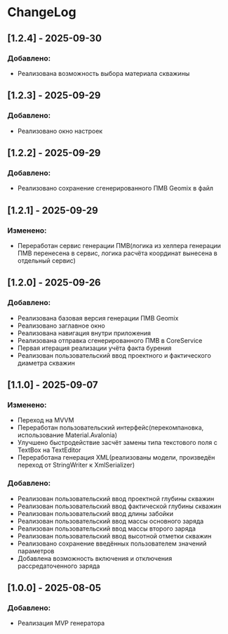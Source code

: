 ﻿# ChangeLog
## [1.2.4] - 2025-09-30
### Добавлено:
- Реализована возможность выбора материала скважины
## [1.2.3] - 2025-09-29
### Добавлено:
- Реализовано окно настроек
## [1.2.2] - 2025-09-29
### Добавлено:
- Реализовано сохранение сгенерированного ПМВ Geomix в файл
## [1.2.1] - 2025-09-29
### Изменено:
- Переработан сервис генерации ПМВ(логика из хелпера генерации ПМВ перенесена в сервис, логика расчёта 
координат вынесена в отдельный сервис)
## [1.2.0] - 2025-09-26
### Добавлено:
- Реализована базовая версия генерации ПМВ Geomix
- Реализовано заглавное окно
- Реализована навигация внутри приложения
- Реализована отправка сгенерированного ПМВ в CoreService
- Первая итерация реализации учёта факта бурения
- Реализован пользовательский ввод проектного и фактического диаметра скважин
## [1.1.0] - 2025-09-07
### Изменено:
- Переход на MVVM
- Переработан пользовательский интерфейс(перекомпановка, использование Material.Avalonia)
- Улучшено быстродействие засчёт замены типа текстового поля с TextBox на TextEditor
- Переработана генерация XML(реализованы модели, произведён переход от StringWriter к XmlSerializer)
### Добавлено:
- Реализован пользовательский ввод проектной глубины скважин
- Реализован пользовательский ввод фактической глубины скважин
- Реализован пользовательский ввод длины забойки
- Реализован пользовательский ввод массы основного заряда
- Реализован пользовательский ввод массы второго заряда
- Реализован пользовательский ввод высотной отметки скважин
- Реализовано сохранение введённых пользователем значений параметров
- Добавлена возможность включения и отключения рассредаточенного заряда
## [1.0.0] - 2025-08-05
### Добавлено:
- Реализация MVP генератора
